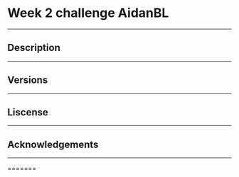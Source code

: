 
# Week 2 challenge AidanBL
---
## Description
---
## Versions
---
## Liscense
---
## Acknowledgements
---
=======
